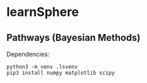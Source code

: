 # learnSphere

## Pathways (Bayesian Methods)

Dependencies:

```
python3 -m venv .lsvenv
pip3 install numpy matplotlib scipy
```